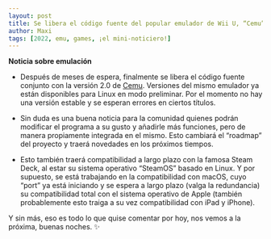 ```yaml
---
layout: post
title: Se libera el código fuente del popular emulador de Wii U, “Cemu”.
author: Maxi
tags: [2022, emu, games, ¡el mini-noticiero!]
---
```


__Noticia sobre emulación__

- Después de meses de espera, finalmente se libera el código fuente conjunto con la versión 2.0 de [Cemu](https://github.com/cemu-project/Cemu). Versiones del mismo emulador ya están disponibles para Linux en modo preliminar. Por el momento no hay una versión estable y se esperan errores en ciertos títulos.

- Sin duda es una buena noticia para la comunidad quienes podrán modificar el programa a su gusto y añadirle más funciones, pero de manera propiamente integrada en el mismo. Esto cambiará el “roadmap” del proyecto y traerá novedades en los próximos tiempos.

- Esto también traerá compatibilidad a largo plazo con la famosa Steam Deck, al estar su sistema operativo “SteamOS” basado en Linux. Y por supuesto, se está trabajando en la compatibilidad con macOS, cuyo “port” ya está iniciando y se espera a largo plazo (valga la redundancia) su compatibilidad total con el sistema operativo de Apple (también probablemente esto traiga a su vez compatibilidad con iPad y iPhone).

Y sin más, eso es todo lo que quise comentar por hoy, nos vemos a la próxima, buenas noches. ✨
